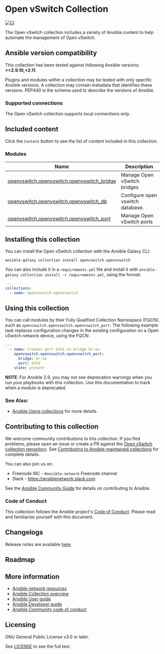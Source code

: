 # Open vSwitch Collection
[![CI](https://zuul-ci.org/gated.svg)](https://dashboard.zuul.ansible.com/t/ansible/project/github.com/ansible-collections/openvswitch.openvswitch) <!--[![Codecov](https://img.shields.io/codecov/c/github/ansible-collections/vyos)](https://codecov.io/gh/ansible-collections/openvswitch.openvswitch)-->

The Open vSwitch collection includes a variety of Ansible content to help automate the management of Open vSwitch.

<!--start requires_ansible-->
## Ansible version compatibility

This collection has been tested against following Ansible versions: **>=2.9.10,<2.11**.

Plugins and modules within a collection may be tested with only specific Ansible versions.
A collection may contain metadata that identifies these versions.
PEP440 is the schema used to describe the versions of Ansible.
<!--end requires_ansible-->

### Supported connections
The Open vSwitch collection supports local connections only.

## Included content

Click the ``Content`` button to see the list of content included in this collection.

<!--start collection content-->
### Modules
Name | Description
--- | ---
[openvswitch.openvswitch.openvswitch_bridge](https://github.com/ansible-collections/openvswitch.openvswitch/blob/main/docs/openvswitch.openvswitch.openvswitch_bridge_module.rst)|Manage Open vSwitch bridges
[openvswitch.openvswitch.openvswitch_db](https://github.com/ansible-collections/openvswitch.openvswitch/blob/main/docs/openvswitch.openvswitch.openvswitch_db_module.rst)|Configure open vswitch database.
[openvswitch.openvswitch.openvswitch_port](https://github.com/ansible-collections/openvswitch.openvswitch/blob/main/docs/openvswitch.openvswitch.openvswitch_port_module.rst)|Manage Open vSwitch ports

<!--end collection content-->

## Installing this collection

You can install the Open vSwitch collection with the Ansible Galaxy CLI:

    ansible-galaxy collection install openvswitch.openvswitch

You can also include it in a `requirements.yml` file and install it with `ansible-galaxy collection install -r requirements.yml`, using the format:

```yaml
---
collections:
  - name: openvswitch.openvswitch
```
## Using this collection

You can call modules by their Fully Qualified Collection Namespace (FQCN), such as `openvswitch.openvswitch.openvswitch_port`.
The following example task replaces configuration changes in the existing configuration on a Open vSwitch network device, using the FQCN:

```yaml
---
  - name: Creates port eth2 on bridge br-ex
    openvswitch.openvswitch.openvswitch_port:
      bridge: br-ex
      port: eth2
    state: present
```

**NOTE**: For Ansible 2.9, you may not see deprecation warnings when you run your playbooks with this collection. Use this documentation to track when a module is deprecated.


### See Also:

* [Ansible Using collections](https://docs.ansible.com/ansible/latest/user_guide/collections_using.html) for more details.

## Contributing to this collection

We welcome community contributions to this collection. If you find problems, please open an issue or create a PR against the [Open vSwitch collection repository](https://github.com/ansible-collections/openvswitch.openvswitch). See [Contributing to Ansible-maintained collections](https://docs.ansible.com/ansible/devel/community/contributing_maintained_collections.html#contributing-maintained-collections) for complete details.

You can also join us on:

- Freenode IRC - ``#ansible-network`` Freenode channel
- Slack - https://ansiblenetwork.slack.com

See the [Ansible Community Guide](https://docs.ansible.com/ansible/latest/community/index.html) for details on contributing to Ansible.

### Code of Conduct
This collection follows the Ansible project's
[Code of Conduct](https://docs.ansible.com/ansible/devel/community/code_of_conduct.html).
Please read and familiarize yourself with this document.


## Changelogs

Release notes are available [here](https://github.com/ansible-collections/openvswitch.openvswitch/blob/main/changelogs/CHANGELOG.rst).

## Roadmap

<!-- Optional. Include the roadmap for this collection, and the proposed release/versioning strategy so users can anticipate the upgrade/update cycle. -->

## More information

- [Ansible network resources](https://docs.ansible.com/ansible/latest/network/getting_started/network_resources.html)
- [Ansible Collection overview](https://github.com/ansible-collections/overview)
- [Ansible User guide](https://docs.ansible.com/ansible/latest/user_guide/index.html)
- [Ansible Developer guide](https://docs.ansible.com/ansible/latest/dev_guide/index.html)
- [Ansible Community code of conduct](https://docs.ansible.com/ansible/latest/community/code_of_conduct.html)

## Licensing

GNU General Public License v3.0 or later.

See [LICENSE](https://www.gnu.org/licenses/gpl-3.0.txt) to see the full text.
